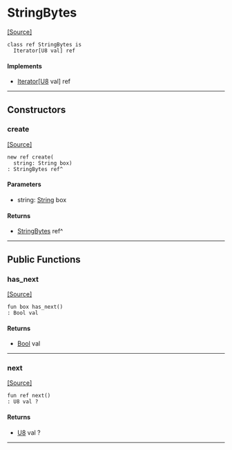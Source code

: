 # StringBytes
<span class="source-link">[[Source]](src/builtin/string.md#L1526)</span>
```pony
class ref StringBytes is
  Iterator[U8 val] ref
```

#### Implements

* [Iterator](builtin-Iterator.md)\[[U8](builtin-U8.md) val\] ref

---

## Constructors

### create
<span class="source-link">[[Source]](src/builtin/string.md#L1530)</span>


```pony
new ref create(
  string: String box)
: StringBytes ref^
```
#### Parameters

*   string: [String](builtin-String.md) box

#### Returns

* [StringBytes](builtin-StringBytes.md) ref^

---

## Public Functions

### has_next
<span class="source-link">[[Source]](src/builtin/string.md#L1534)</span>


```pony
fun box has_next()
: Bool val
```

#### Returns

* [Bool](builtin-Bool.md) val

---

### next
<span class="source-link">[[Source]](src/builtin/string.md#L1537)</span>


```pony
fun ref next()
: U8 val ?
```

#### Returns

* [U8](builtin-U8.md) val ?

---

